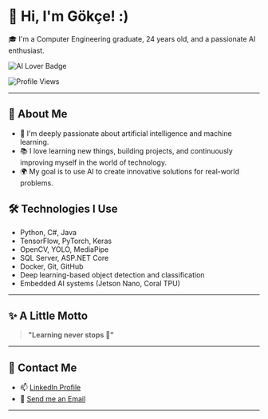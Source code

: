 
# 👋 Hi, I'm Gökçe! :)

🎓 I'm a Computer Engineering graduate, 24 years old, and a passionate AI enthusiast.

![AI Lover Badge](https://img.shields.io/badge/AI%20Lover-❤️‍🔥-brightgreen)

![Profile Views](https://komarev.com/ghpvc/?username=yourgithubusername&label=Profile%20views&color=0e75b6&style=flat)


---

## 🚀 About Me
- 🤖 I'm deeply passionate about artificial intelligence and machine learning.
- 📚 I love learning new things, building projects, and continuously improving myself in the world of technology.
- 🌍 My goal is to use AI to create innovative solutions for real-world problems.

## 🛠️ Technologies I Use
- Python, C#, Java
- TensorFlow, PyTorch, Keras
- OpenCV, YOLO, MediaPipe
- SQL Server, ASP.NET Core
- Docker, Git, GitHub
- Deep learning-based object detection and classification
- Embedded AI systems (Jetson Nano, Coral TPU)

---

## ✨ A Little Motto
> **"Learning never stops 🚀"**


---

## 💬 Contact Me
- 📫 [LinkedIn Profile](https://www.linkedin.com/in/gökçe-keskin-9b43b8213/)
- 📧 [Send me an Email](mailto:keskingokcee@gmail.com)

---

